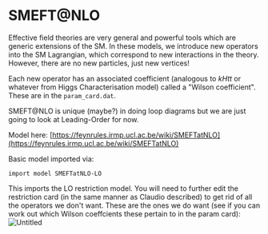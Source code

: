 # SMEFT@NLO

Effective field theories are very general and powerful tools which are generic extensions of the SM. 
In these models, we introduce new operators into the SM Lagrangian, which correspond to new interactions in the theory. 
However, there are no new particles, just new vertices!

Each new operator has an associated coefficient (analogous to $kHtt$ or whatever from Higgs Characterisation model) called a "Wilson coefficient". These are in the `param_card.dat`.

SMEFT@NLO is unique (maybe?) in doing loop diagrams but we are just going to look at Leading-Order for now.

Model here:
[https://feynrules.irmp.ucl.ac.be/wiki/SMEFTatNLO](https://feynrules.irmp.ucl.ac.be/wiki/SMEFTatNLO)

Basic model imported via:
```
import model SMEFTatNLO-LO
```
This imports the LO restriction model. You will need to further edit the restriction card (in the same manner as Claudio described) to get rid of all the operators we don't want.
These are the ones we do want (see if you can work out which Wilson coeffcients these pertain to in the param card):
![Untitled](https://prod-files-secure.s3.us-west-2.amazonaws.com/6cc1c7fe-b990-4c71-8526-d095d91eff77/1163a4eb-28b3-409c-99cf-cbeb2dfc7fd6/Untitled.png)
